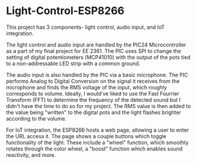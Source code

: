 # Light-Control-ESP8266

This project has 3 components- light control, audio input, and IoT integration.

The light control and audio input are handled by the PIC24 Microcontroller as a part of my final project for EE 2361. The PIC uses SPI to change the setting of digital potentiometers (MCP41010) with the output of the pots tied to a non-addressable LED strip with a common ground. 

The audio input is also handled by the PIC via a basic microphone. The PIC performs Analog to Digital Conversion on the signal it receives from the microphone and finds the RMS voltage of the input, which roughly corresponds to volume. Ideally, I would've liked to use the Fast Fourrier Transform (FFT) to determine the frequency of the detected sound but I didn't have the time to do so for my project. The RMS value is then added to the value being "written" to the digital pots and the light flashes brighter according to the volume.

For IoT integration, the ESP8266 hosts a web page, allowing a user to enter the URL access it. The page shows a couple buttons which toggle functionality of the light. These include a "wheel" function, which smoothly rotates through the color wheel, a "boost" function which enables sound reactivity, and more.
